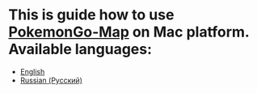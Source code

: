 This is guide how to use [PokemonGo-Map](https://github.com/AHAAAAAAA/PokemonGo-Map) on **Mac** platform.
Available languages:
========
* [English](https://github.com/robben1234/PokemonGo-Map-FAQ/blob/master/Mac/English.md)
* [Russian (Русский)](https://github.com/robben1234/PokemonGo-Map-FAQ/blob/master/Mac/Russian.md)
